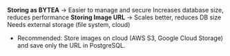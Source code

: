 
**Storing as BYTEA**	-> Easier to manage and secure	Increases database size, reduces performance
**Storing Image URL** ->	Scales better, reduces DB size	Needs external storage (file system, cloud)
- Recommended: Store images on cloud (AWS S3, Google Cloud Storage) and save only the URL in PostgreSQL.